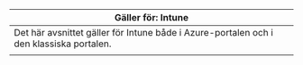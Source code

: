 |Gäller för: Intune |
|--|
|Det här avsnittet gäller för Intune både i Azure-portalen och i den klassiska portalen.|
| |
